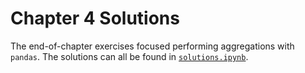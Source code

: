 # Chapter 4 Solutions

The end-of-chapter exercises focused performing aggregations with `pandas`. The solutions can all be found in [`solutions.ipynb`](./solutions.ipynb).
